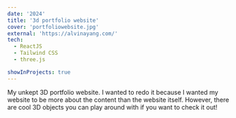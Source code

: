 ```yaml
---
date: '2024'
title: '3d portfolio website'
cover: 'portfoliowebsite.jpg'
external: 'https://alvinayang.com/'
tech:
  - ReactJS
  - Tailwind CSS
  - three.js

showInProjects: true
---
```


My unkept 3D portfolio website. I wanted to redo it because I wanted my website to be more about the content than the website itself. However, there are cool 3D objects you can play around with if you want to check it out!
